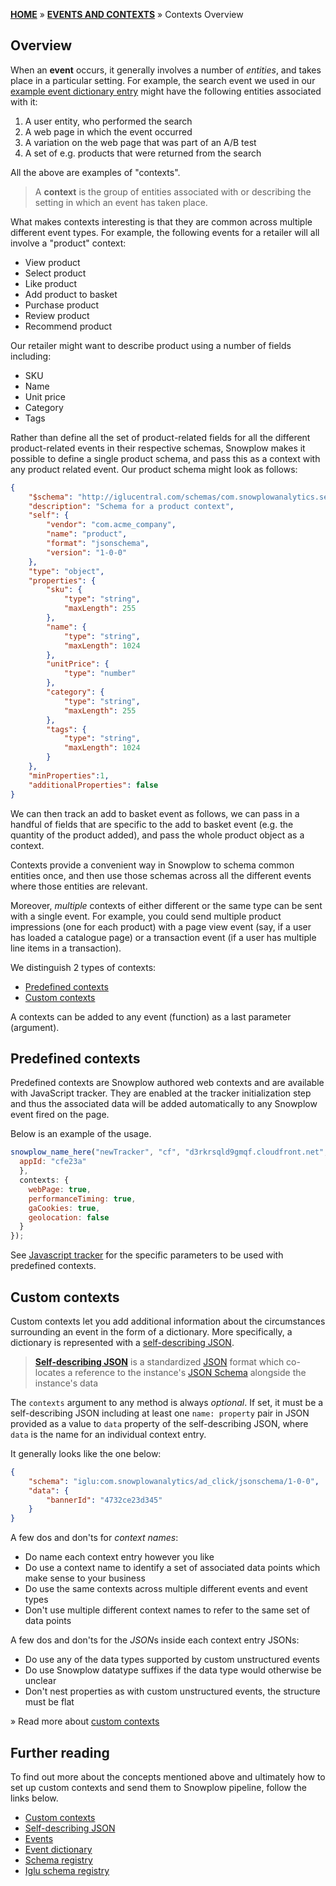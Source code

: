 [**HOME**](Home) » [**EVENTS AND CONTEXTS**](Events-and-Contexts) » Contexts Overview

## Overview

When an **event** occurs, it generally involves a number of *entities*, and takes place in a particular setting. For example, the search event we used in our [example event dictionary entry](Event-dictionary) might have the following entities associated with it:

1. A user entity, who performed the search
2. A web page in which the event occurred
3. A variation on the web page that was part of an A/B test
4. A set of e.g. products that were returned from the search

All the above are examples of "contexts".

> A **context** is the group of entities associated with or describing the setting in which an event has taken place.

What makes contexts interesting is that they are common across multiple different event types. For example, the following events for a retailer will all involve a "product" context:

- View product
- Select product
- Like product
- Add product to basket
- Purchase product
- Review product
- Recommend product

Our retailer might want to describe product using a number of fields including:

- SKU
- Name
- Unit price
- Category
- Tags

Rather than define all the set of product-related fields for all the different product-related events in their respective schemas, Snowplow makes it possible to define a single product schema, and pass this as a context with any product related event. Our product schema might look as follows:

```json
{
	"$schema": "http://iglucentral.com/schemas/com.snowplowanalytics.self-desc/schema/jsonschema/1-0-0#",
	"description": "Schema for a product context",
	"self": {
		"vendor": "com.acme_company",
		"name": "product",
		"format": "jsonschema",
		"version": "1-0-0"
	},
	"type": "object",
	"properties": {
		"sku": {
			"type": "string",
			"maxLength": 255
		},
		"name": {
			"type": "string",
			"maxLength": 1024
		},
		"unitPrice": {
			"type": "number"
		},
		"category": {
			"type": "string",
			"maxLength": 255
		},
		"tags": {
			"type": "string",
			"maxLength": 1024
		}
	},
	"minProperties":1,
	"additionalProperties": false
}
```

We can then track an add to basket event as follows, we can pass in a handful of fields that are specific to the add to basket event (e.g. the quantity of the product added), and pass the whole product object as a context.

Contexts provide a convenient way in Snowplow to schema common entities once, and then use those schemas across all the different events where those entities are relevant.

Moreover, *multiple* contexts of either different or the same type can be sent with a single event. For example, you could send multiple product impressions (one for each product) with a page view event (say, if a user has loaded a catalogue page) or a transaction event (if a user has multiple line items in a transaction).

We distinguish 2 types of contexts:

- [Predefined contexts](#predefined-contexts)
- [Custom contexts](#custom-contexts)

A contexts can be added to any event (function) as a last parameter (argument).

<a name="predefined-contexts" />

## Predefined contexts

Predefined contexts are Snowplow authored web contexts and are available with JavaScript tracker. They are enabled at the tracker initialization step and thus the associated data will be added automatically to any Snowplow event fired on the page.

Below is an example of the usage.

```javascript
snowplow_name_here("newTracker", "cf", "d3rkrsqld9gmqf.cloudfront.net", {
  appId: "cfe23a"
  },
  contexts: {
    webPage: true,
    performanceTiming: true,
    gaCookies: true,
    geolocation: false
  }
});
```

See [Javascript tracker](1-General-parameters-for-the-Javascript-tracker#2214-adding-predefined-contexts) for the specific parameters to be used with predefined contexts.

<a name="custom-contexts" />

## Custom contexts

Custom contexts let you add additional information about the circumstances surrounding an event in the form of a dictionary. More specifically, a dictionary is represented with a [self-describing JSON](http://snowplowanalytics.com/blog/2014/05/15/introducing-self-describing-jsons/).

> [**Self-describing JSON**](https://github.com/snowplow/iglu/wiki/Self-describing-JSONs) is a standardized [JSON](http://www.json.org/) format which co-locates a reference to the instance's [JSON Schema](http://json-schema.org/) alongside the instance's data

The `contexts` argument to any method is always *optional*. If set, it must be a self-describing JSON including at least one `name: property` pair in JSON provided as a value to `data` property of the self-describing JSON, where `data` is the name for an individual context entry.

It generally looks like the one below:

```json
{
    "schema": "iglu:com.snowplowanalytics/ad_click/jsonschema/1-0-0",
    "data": {
        "bannerId": "4732ce23d345"
    }
}
```

A few dos and don'ts for *context names*:

- Do name each context entry however you like
- Do use a context name to identify a set of associated data points which make sense to your business
- Do use the same contexts across multiple different events and event types
- Don't use multiple different context names to refer to the same set of data points

A few dos and don'ts for the *JSON*s inside each context entry JSONs:

- Do use any of the data types supported by custom unstructured events
- Do use Snowplow datatype suffixes if the data type would otherwise be unclear
- Don't nest properties as with custom unstructured events, the structure must be flat

» Read more about [custom contexts](Custom-contexts)

## Further reading

To find out more about the concepts mentioned above and ultimately how to set up custom contexts and send them to Snowplow pipeline, follow the links below.

- [Custom contexts](Custom-contexts)
- [Self-describing JSON](http://snowplowanalytics.com/blog/2014/05/15/introducing-self-describing-jsons/)
- [Events](Events-overview)
- [Event dictionary](Event-dictionary)
- [Schema registry](Schema-registry)
- [Iglu schema registry](Iglu-registry)
